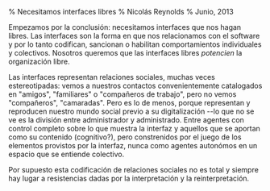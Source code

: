 % Necesitamos interfaces libres
% Nicolás Reynolds
% Junio, 2013

Empezamos por la conclusión:  necesitamos interfaces que nos hagan libres.  Las
interfaces son la forma en que nos relacionamos con el software y por lo tanto
codifican, sancionan o habilitan comportamientos individuales y colectivos.
Nosotros queremos que las interfaces libres _potencien_ la organización libre.

Las interfaces representan relaciones sociales, muchas veces estereotipadas:
vemos a nuestros contactos convenientemente catalogados en "amigos",
"familiares" o "compañeros de trabajo", pero no vemos "compañeros",
"camaradas".  Pero es lo de menos, porque representan y reproducen nuestro
mundo social previo a su digitalización --lo que no se ve es la división entre
administrador y administrado.  Entre agentes con control completo sobre lo que
muestra la interfaz y aquellos que se aportan como su contenido (cognitivo?),
pero constrenidos por el juego de los elementos provistos por la interfaz,
nunca como agentes autonómos en un espacio que se entiende colectivo.

Por supuesto esta codificación de relaciones sociales no es total y siempre hay
lugar a resistencias dadas por la interpretación y la reinterpretación.
